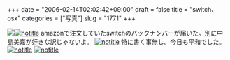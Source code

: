 +++
date = "2006-02-14T02:02:42+09:00"
draft = false
title = "switch、osx"
categories = ["写真"]
slug = "1771"
+++

<img src="http://hbkr.org/images/dailyicons/photo.gif" class="thumb-img"><a href="http://www.flickr.com/photos/h-b-k-r/99286177" target="_blank"><img src="http://static.flickr.com/33/99286177_7c6e1216d8.jpg" class="photoen" alt="notitle"  /></a>
amazonで注文していたswitchのバックナンバーが届いた。別に中島美嘉が好きな訳じゃないよ。
<a href="http://www.flickr.com/photos/h-b-k-r/99285994" target="_blank"><img src="http://static.flickr.com/34/99285994_31afc09954.jpg" class="photoen" alt="notitle"  /></a>
特に書く事無し。今日も平和でした。
<a href="http://www.flickr.com/photos/h-b-k-r/99329311" target="_blank"><img src="http://static.flickr.com/41/99329311_550952554c.jpg" class="photoen" alt="notitle"  /></a>
<a href="http://www.flickr.com/photos/h-b-k-r/99327412" target="_blank"><img src="http://static.flickr.com/31/99327412_f5d55f7b31.jpg" class="photoen" alt="notitle"  /></a>
